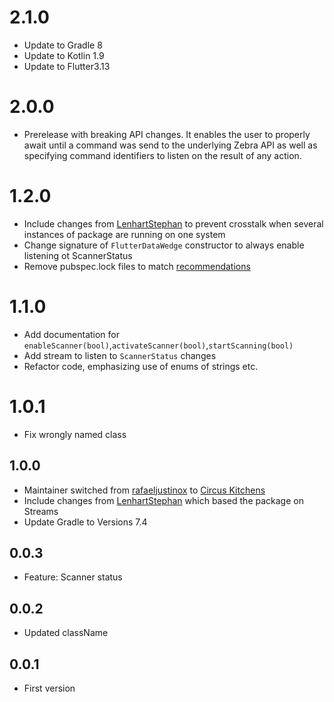 # 2.1.0

* Update to Gradle 8
* Update to Kotlin 1.9
* Update to Flutter3.13

# 2.0.0

* Prerelease with breaking API changes. It enables the user to properly await until a command was send to the underlying Zebra API as well as specifying command identifiers to listen on the result of any action. 

# 1.2.0

* Include changes from [LenhartStephan](https://github.com/LenhartStephan) to prevent crosstalk when several instances of package are running on one system
* Change signature of `FlutterDataWedge` constructor to always enable listening ot ScannerStatus
* Remove pubspec.lock files to match [recommendations](https://dart.dev/guides/libraries/private-files#pubspeclock)

# 1.1.0

* Add documentation for `enableScanner(bool)`,`activateScanner(bool)`,`startScanning(bool)`
* Add stream to listen to `ScannerStatus` changes
* Refactor code, emphasizing use of enums of strings etc.

# 1.0.1

* Fix wrongly named class

## 1.0.0

* Maintainer switched from [rafaeljustinox](https://github.com/rafaeljustinox) to [Circus Kitchens](https://github.com/circus-kitchens)
* Include changes from [LenhartStephan](https://github.com/LenhartStephan) which based the package on Streams
* Update Gradle to Versions 7.4

## 0.0.3

* Feature: Scanner status

## 0.0.2

* Updated className

## 0.0.1

* First version
